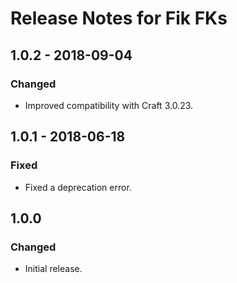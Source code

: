 # Release Notes for Fik FKs

## 1.0.2 - 2018-09-04

### Changed
- Improved compatibility with Craft 3.0.23.

## 1.0.1 - 2018-06-18

### Fixed
- Fixed a deprecation error.

## 1.0.0

### Changed
- Initial release.
